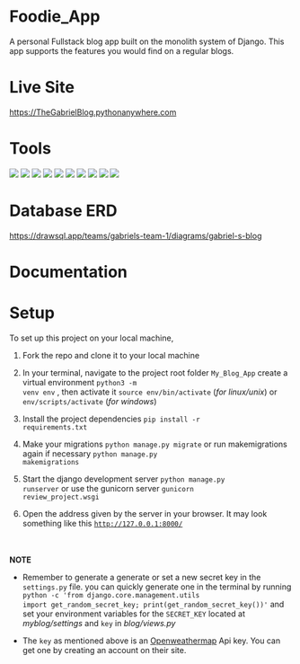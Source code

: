 # Foodie_App
A personal Fullstack blog app built on the monolith system of Django. This app supports the features you would find on a regular blogs.<br>

# Live Site
 https://TheGabrielBlog.pythonanywhere.com

# Tools
 <img src='https://img.shields.io/badge/Python-FFD43B?style=for-the-badge&logo=python&logoColor=blue'> <img src='https://img.shields.io/badge/Django-092E20?style=for-the-badge&logo=django&logoColor=green'>
 <img src='https://img.shields.io/badge/django%20rest-ff1709?style=for-the-badge&logo=django&logoColor=white'>
 <img src='https://img.shields.io/badge/JavaScript-323330?style=for-the-badge&logo=javascript&logoColor=F7DF1E'>
 <img src='https://img.shields.io/badge/HTML5-E34F26?style=for-the-badge&logo=html5&logoColor=white'>
 <img src='https://img.shields.io/badge/CSS3-1572B6?style=for-the-badge&logo=css3&logoColor=white'>
 <img src='https://img.shields.io/badge/Bootstrap-563D7C?style=for-the-badge&logo=bootstrap&logoColor=white'>
 <img src='https://img.shields.io/badge/PostgreSQL-316192?style=for-the-badge&logo=postgresql&logoColor=white'>
 <img src='https://img.shields.io/badge/React-20232A?style=for-the-badge&logo=react&logoColor=61DAFB'>
 <img src='https://img.shields.io/badge/PostgreSQL-316192?style=for-the-badge&logo=postgresql&logoColor=white'>


# Database ERD
https://drawsql.app/teams/gabriels-team-1/diagrams/gabriel-s-blog

# Documentation 

# Setup
To set up this project on your local machine,<br>

1. Fork the repo and clone it to your local machine<br>

2. In your terminal, navigate to the project root folder <code>My_Blog_App</code> create a virtual environment <code>python3 -m venv env</code> , then activate it <code>source env/bin/activate</code> (<i>for linux/unix</i>) or <code>env/scripts/activate</code> (<i>for windows</i>)<br>

3. Install the project dependencies <code>pip install -r requirements.txt </code> <br>

4. Make your migrations <code>python manage.py migrate</code> or run makemigrations again if necessary <code>python manage.py makemigrations</code> <br>

5. Start the django development server <code>python manage.py runserver</code> or use the gunicorn server <code>gunicorn review_project.wsgi</code> <br>

6. Open the address given by the server in your browser. It may look something like this <code>http://127.0.0.1:8000/</code>

<br><br>
<strong>NOTE</strong><br>
* Remember to generate a generate or set a new secret key in the <code>settings.py</code> file. you can quickly generate one in the terminal by running <code>python -c 'from django.core.management.utils import get_random_secret_key; print(get_random_secret_key())'</code> and set your environment variables for the <code>SECRET_KEY</code> located at <i>myblog/settings</i> and <code>key</code> in <i>blog/views.py</i><br>

* The <code>key</code> as mentioned above is an <a href='https://openweathermap.com' targer='blank'>Openweathermap<a> Api key. You can get one by creating an account on their site.
